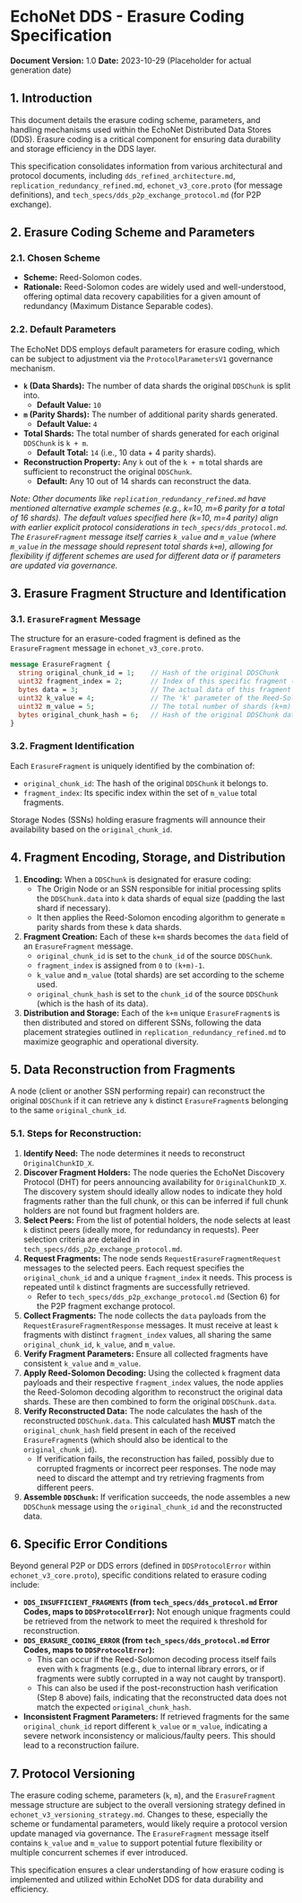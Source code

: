 # EchoNet DDS - Erasure Coding Specification

**Document Version:** 1.0
**Date:** 2023-10-29 (Placeholder for actual generation date)

## 1. Introduction

This document details the erasure coding scheme, parameters, and handling mechanisms used within the EchoNet Distributed Data Stores (DDS). Erasure coding is a critical component for ensuring data durability and storage efficiency in the DDS layer.

This specification consolidates information from various architectural and protocol documents, including `dds_refined_architecture.md`, `replication_redundancy_refined.md`, `echonet_v3_core.proto` (for message definitions), and `tech_specs/dds_p2p_exchange_protocol.md` (for P2P exchange).

## 2. Erasure Coding Scheme and Parameters

### 2.1. Chosen Scheme
*   **Scheme:** Reed-Solomon codes.
*   **Rationale:** Reed-Solomon codes are widely used and well-understood, offering optimal data recovery capabilities for a given amount of redundancy (Maximum Distance Separable codes).

### 2.2. Default Parameters
The EchoNet DDS employs default parameters for erasure coding, which can be subject to adjustment via the `ProtocolParametersV1` governance mechanism.
*   **`k` (Data Shards):** The number of data shards the original `DDSChunk` is split into.
    *   **Default Value:** `10`
*   **`m` (Parity Shards):** The number of additional parity shards generated.
    *   **Default Value:** `4`
*   **Total Shards:** The total number of shards generated for each original `DDSChunk` is `k + m`.
    *   **Default Total:** `14` (i.e., 10 data + 4 parity shards).
*   **Reconstruction Property:** Any `k` out of the `k + m` total shards are sufficient to reconstruct the original `DDSChunk`.
    *   **Default:** Any 10 out of 14 shards can reconstruct the data.

*Note: Other documents like `replication_redundancy_refined.md` have mentioned alternative example schemes (e.g., k=10, m=6 parity for a total of 16 shards). The default values specified here (k=10, m=4 parity) align with earlier explicit protocol considerations in `tech_specs/dds_protocol.md`. The `ErasureFragment` message itself carries `k_value` and `m_value` (where `m_value` in the message should represent total shards `k+m`), allowing for flexibility if different schemes are used for different data or if parameters are updated via governance.*

## 3. Erasure Fragment Structure and Identification

### 3.1. `ErasureFragment` Message
The structure for an erasure-coded fragment is defined as the `ErasureFragment` message in `echonet_v3_core.proto`.

```protobuf
message ErasureFragment {
  string original_chunk_id = 1;    // Hash of the original DDSChunk
  uint32 fragment_index = 2;       // Index of this specific fragment (0 to m_value-1)
  bytes data = 3;                  // The actual data of this fragment
  uint32 k_value = 4;              // The 'k' parameter of the Reed-Solomon scheme used
  uint32 m_value = 5;              // The total number of shards (k+m) for this scheme
  bytes original_chunk_hash = 6;   // Hash of the original DDSChunk data (for verification after reconstruction)
}
```

### 3.2. Fragment Identification
Each `ErasureFragment` is uniquely identified by the combination of:
*   `original_chunk_id`: The hash of the original `DDSChunk` it belongs to.
*   `fragment_index`: Its specific index within the set of `m_value` total fragments.

Storage Nodes (SSNs) holding erasure fragments will announce their availability based on the `original_chunk_id`.

## 4. Fragment Encoding, Storage, and Distribution

1.  **Encoding:** When a `DDSChunk` is designated for erasure coding:
    *   The Origin Node or an SSN responsible for initial processing splits the `DDSChunk.data` into `k` data shards of equal size (padding the last shard if necessary).
    *   It then applies the Reed-Solomon encoding algorithm to generate `m` parity shards from these `k` data shards.
2.  **Fragment Creation:** Each of these `k+m` shards becomes the `data` field of an `ErasureFragment` message.
    *   `original_chunk_id` is set to the `chunk_id` of the source `DDSChunk`.
    *   `fragment_index` is assigned from `0` to `(k+m)-1`.
    *   `k_value` and `m_value` (total shards) are set according to the scheme used.
    *   `original_chunk_hash` is set to the `chunk_id` of the source `DDSChunk` (which is the hash of its data).
3.  **Distribution and Storage:** Each of the `k+m` unique `ErasureFragment`s is then distributed and stored on different SSNs, following the data placement strategies outlined in `replication_redundancy_refined.md` to maximize geographic and operational diversity.

## 5. Data Reconstruction from Fragments

A node (client or another SSN performing repair) can reconstruct the original `DDSChunk` if it can retrieve any `k` distinct `ErasureFragment`s belonging to the same `original_chunk_id`.

### 5.1. Steps for Reconstruction:
1.  **Identify Need:** The node determines it needs to reconstruct `OriginalChunkID_X`.
2.  **Discover Fragment Holders:** The node queries the EchoNet Discovery Protocol (DHT) for peers announcing availability for `OriginalChunkID_X`. The discovery system should ideally allow nodes to indicate they hold fragments rather than the full chunk, or this can be inferred if full chunk holders are not found but fragment holders are.
3.  **Select Peers:** From the list of potential holders, the node selects at least `k` distinct peers (ideally more, for redundancy in requests). Peer selection criteria are detailed in `tech_specs/dds_p2p_exchange_protocol.md`.
4.  **Request Fragments:** The node sends `RequestErasureFragmentRequest` messages to the selected peers. Each request specifies the `original_chunk_id` and a unique `fragment_index` it needs. This process is repeated until `k` distinct fragments are successfully retrieved.
    *   Refer to `tech_specs/dds_p2p_exchange_protocol.md` (Section 6) for the P2P fragment exchange protocol.
5.  **Collect Fragments:** The node collects the `data` payloads from the `RequestErasureFragmentResponse` messages. It must receive at least `k` fragments with distinct `fragment_index` values, all sharing the same `original_chunk_id`, `k_value`, and `m_value`.
6.  **Verify Fragment Parameters:** Ensure all collected fragments have consistent `k_value` and `m_value`.
7.  **Apply Reed-Solomon Decoding:** Using the collected `k` fragment data payloads and their respective `fragment_index` values, the node applies the Reed-Solomon decoding algorithm to reconstruct the original data shards. These are then combined to form the original `DDSChunk.data`.
8.  **Verify Reconstructed Data:** The node calculates the hash of the reconstructed `DDSChunk.data`. This calculated hash **MUST** match the `original_chunk_hash` field present in each of the received `ErasureFragment`s (which should also be identical to the `original_chunk_id`).
    *   If verification fails, the reconstruction has failed, possibly due to corrupted fragments or incorrect peer responses. The node may need to discard the attempt and try retrieving fragments from different peers.
9.  **Assemble `DDSChunk`:** If verification succeeds, the node assembles a new `DDSChunk` message using the `original_chunk_id` and the reconstructed data.

## 6. Specific Error Conditions

Beyond general P2P or DDS errors (defined in `DDSProtocolError` within `echonet_v3_core.proto`), specific conditions related to erasure coding include:

*   **`DDS_INSUFFICIENT_FRAGMENTS` (from `tech_specs/dds_protocol.md` Error Codes, maps to `DDSProtocolError`):** Not enough unique fragments could be retrieved from the network to meet the required `k` threshold for reconstruction.
*   **`DDS_ERASURE_CODING_ERROR` (from `tech_specs/dds_protocol.md` Error Codes, maps to `DDSProtocolError`):**
    *   This can occur if the Reed-Solomon decoding process itself fails even with `k` fragments (e.g., due to internal library errors, or if fragments were subtly corrupted in a way not caught by transport).
    *   This can also be used if the post-reconstruction hash verification (Step 8 above) fails, indicating that the reconstructed data does not match the expected `original_chunk_hash`.
*   **Inconsistent Fragment Parameters:** If retrieved fragments for the same `original_chunk_id` report different `k_value` or `m_value`, indicating a severe network inconsistency or malicious/faulty peers. This should lead to a reconstruction failure.

## 7. Protocol Versioning

The erasure coding scheme, parameters (`k`, `m`), and the `ErasureFragment` message structure are subject to the overall versioning strategy defined in `echonet_v3_versioning_strategy.md`. Changes to these, especially the scheme or fundamental parameters, would likely require a protocol version update managed via governance. The `ErasureFragment` message itself contains `k_value` and `m_value` to support potential future flexibility or multiple concurrent schemes if ever introduced.

This specification ensures a clear understanding of how erasure coding is implemented and utilized within EchoNet DDS for data durability and efficiency.
